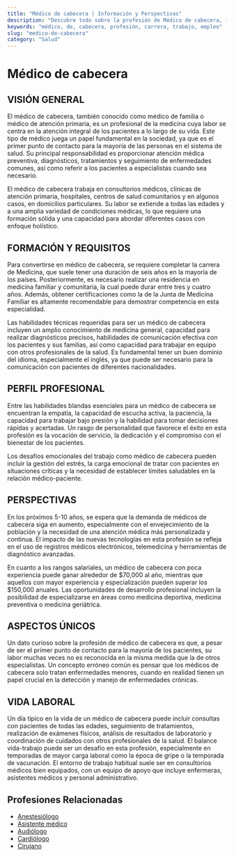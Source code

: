 ```yaml
---
title: "Médico de cabecera | Información y Perspectivas"
description: "Descubre todo sobre la profesión de Médico de cabecera, incluyendo responsabilidades, requisitos y oportunidades."
keywords: "médico, de, cabecera, profesión, carrera, trabajo, empleo"
slug: "medico-de-cabecera"
category: "Salud"
---
```


# Médico de cabecera

## VISIÓN GENERAL

El médico de cabecera, también conocido como médico de familia o médico de atención primaria, es un profesional de la medicina cuya labor se centra en la atención integral de los pacientes a lo largo de su vida. Este tipo de médico juega un papel fundamental en la sociedad, ya que es el primer punto de contacto para la mayoría de las personas en el sistema de salud. Su principal responsabilidad es proporcionar atención médica preventiva, diagnósticos, tratamientos y seguimiento de enfermedades comunes, así como referir a los pacientes a especialistas cuando sea necesario.

El médico de cabecera trabaja en consultorios médicos, clínicas de atención primaria, hospitales, centros de salud comunitarios y en algunos casos, en domicilios particulares. Su labor se extiende a todas las edades y a una amplia variedad de condiciones médicas, lo que requiere una formación sólida y una capacidad para abordar diferentes casos con enfoque holístico.

## FORMACIÓN Y REQUISITOS

Para convertirse en médico de cabecera, se requiere completar la carrera de Medicina, que suele tener una duración de seis años en la mayoría de los países. Posteriormente, es necesario realizar una residencia en medicina familiar y comunitaria, la cual puede durar entre tres y cuatro años. Además, obtener certificaciones como la de la Junta de Medicina Familiar es altamente recomendable para demostrar competencia en esta especialidad.

Las habilidades técnicas requeridas para ser un médico de cabecera incluyen un amplio conocimiento de medicina general, capacidad para realizar diagnósticos precisos, habilidades de comunicación efectiva con los pacientes y sus familias, así como capacidad para trabajar en equipo con otros profesionales de la salud. Es fundamental tener un buen dominio del idioma, especialmente el inglés, ya que puede ser necesario para la comunicación con pacientes de diferentes nacionalidades.

## PERFIL PROFESIONAL

Entre las habilidades blandas esenciales para un médico de cabecera se encuentran la empatía, la capacidad de escucha activa, la paciencia, la capacidad para trabajar bajo presión y la habilidad para tomar decisiones rápidas y acertadas. Un rasgo de personalidad que favorece el éxito en esta profesión es la vocación de servicio, la dedicación y el compromiso con el bienestar de los pacientes.

Los desafíos emocionales del trabajo como médico de cabecera pueden incluir la gestión del estrés, la carga emocional de tratar con pacientes en situaciones críticas y la necesidad de establecer límites saludables en la relación médico-paciente.

## PERSPECTIVAS

En los próximos 5-10 años, se espera que la demanda de médicos de cabecera siga en aumento, especialmente con el envejecimiento de la población y la necesidad de una atención médica más personalizada y continua. El impacto de las nuevas tecnologías en esta profesión se refleja en el uso de registros médicos electrónicos, telemedicina y herramientas de diagnóstico avanzadas.

En cuanto a los rangos salariales, un médico de cabecera con poca experiencia puede ganar alrededor de $70,000 al año, mientras que aquellos con mayor experiencia y especialización pueden superar los $150,000 anuales. Las oportunidades de desarrollo profesional incluyen la posibilidad de especializarse en áreas como medicina deportiva, medicina preventiva o medicina geriátrica.

## ASPECTOS ÚNICOS

Un dato curioso sobre la profesión de médico de cabecera es que, a pesar de ser el primer punto de contacto para la mayoría de los pacientes, su labor muchas veces no es reconocida en la misma medida que la de otros especialistas. Un concepto erróneo común es pensar que los médicos de cabecera solo tratan enfermedades menores, cuando en realidad tienen un papel crucial en la detección y manejo de enfermedades crónicas.

## VIDA LABORAL

Un día típico en la vida de un médico de cabecera puede incluir consultas con pacientes de todas las edades, seguimiento de tratamientos, realización de exámenes físicos, análisis de resultados de laboratorio y coordinación de cuidados con otros profesionales de la salud. El balance vida-trabajo puede ser un desafío en esta profesión, especialmente en temporadas de mayor carga laboral como la época de gripe o la temporada de vacunación. El entorno de trabajo habitual suele ser en consultorios médicos bien equipados, con un equipo de apoyo que incluye enfermeras, asistentes médicos y personal administrativo.
## Profesiones Relacionadas

- [Anestesiólogo](/profesiones/anestesiologo/)
- [Asistente médico](/profesiones/asistente-medico/)
- [Audiólogo](/profesiones/audiologo/)
- [Cardiólogo](/profesiones/cardiologo/)
- [Cirujano](/profesiones/cirujano/)

